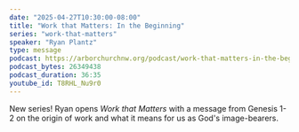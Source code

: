 ```yaml
---
date: "2025-04-27T10:30:00-08:00"
title: "Work that Matters: In the Beginning"
series: "work-that-matters"
speaker: "Ryan Plantz"
type: message
podcast: https://arborchurchnw.org/podcast/work-that-matters-in-the-beginning.mp3
podcast_bytes: 26349438
podcast_duration: 36:35
youtube_id: T8RHL_Nu9r0
---
```


New series! Ryan opens _Work that Matters_ with a message from Genesis 1-2 on the origin of work and what it means for
us as God's image-bearers. 

